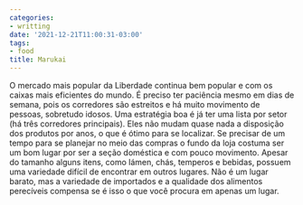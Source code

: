 ```yaml
---
categories:
- writting
date: '2021-12-21T11:00:31-03:00'
tags:
- food
title: Marukai
---
```


O mercado mais popular da Liberdade continua bem popular e com os caixas mais eficientes do mundo. É preciso ter paciência mesmo em dias de semana, pois os corredores são estreitos e há muito movimento de pessoas, sobretudo idosos. Uma estratégia boa é já ter uma lista por setor (há três corredores principais). Eles não mudam quase nada a disposição dos produtos por anos, o que é ótimo para se localizar. Se precisar de um tempo para se planejar no meio das compras o fundo da loja costuma ser um bom lugar por ser a seção doméstica e com pouco movimento. Apesar do tamanho alguns itens, como lámen, chás, temperos e bebidas, possuem uma variedade difícil de encontrar em outros lugares. Não é um lugar barato, mas a variedade de importados e a qualidade dos alimentos perecíveis compensa se é isso o que você procura em apenas um lugar.

